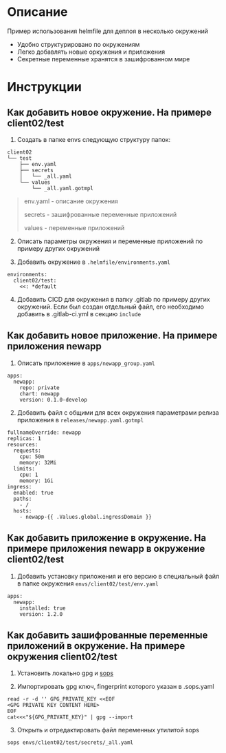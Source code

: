# Описание

Пример использования helmfile для деплоя в несколько окружений

- Удобно структурировано по окружениям
- Легко добавлять новые оркужения и приложения
- Секретные переменные хранятся в зашифрованном мире

# Инструкции

## Как добавить новое окружение. На примере client02/test

1. Создать в папке envs следующую структуру папок:

```
client02
└── test
    ├── env.yaml
    ├── secrets
    │   └── _all.yaml
    └── values
        └── _all.yaml.gotmpl
```

> env.yaml - описание окружения
>
> secrets - зашифрованные переменные приложений
>
> values - переменные приложений

2. Описать параметры окружения и переменные приложений по примеру других окружений

3. Добавить окружение в `.helmfile/environments.yaml`

```
environments:
  client02/test:
    <<: *default
```

4. Добавить CICD для окружения в папку .gitlab по примеру других окружений. Если был создан отдельный файл, его необходимо добавить в .gitlab-ci.yml в секцию `include`

## Как добавить новое приложение. На примере приложения newapp

1. Описать приложение в `apps/newapp_group.yaml`

```
apps:
  newapp:
    repo: private
    chart: newapp
    version: 0.1.0-develop
```

2. Добавить файл с общими для всех окружения параметрами релиза приложения в `releases/newapp.yaml.gotmpl`

```
fullnameOverride: newapp
replicas: 1
resources:
  requests:
    cpu: 50m
    memory: 32Mi
  limits:
    cpu: 1
    memory: 1Gi
ingress:
  enabled: true
  paths:
    - /
  hosts:
    - newapp-{{ .Values.global.ingressDomain }}
```

## Как добавить приложение в окружение. На примере приложения newapp в окружение client02/test

1. Добавить установку приложения и его версию в специальный файл в папке окружения `envs/client02/test/env.yaml`

```
apps:
  newapp:
    installed: true
    version: 1.2.0
```

## Как добавить зашифрованные переменные приложений в окружение. На примере окружения client02/test

1. Установить локально gpg и [sops](https://github.com/mozilla/sops)

2. Импортировать gpg ключ, fingerprint которого указан в .sops.yaml

```
read -r -d '' GPG_PRIVATE_KEY <<EOF
<GPG PRIVATE KEY CONTENT HERE>
EOF
cat<<<"${GPG_PRIVATE_KEY}" | gpg --import
```

3. Открыть и отредактировать файл переменных утилитой sops

`sops envs/client02/test/secrets/_all.yaml`
